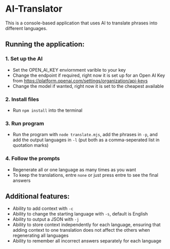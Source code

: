 # AI-Translator

This is a console-based application that uses AI to translate phrases into different languages.

## Running the application:

### 1. Set up the AI

- Set the OPEN_AI_KEY enviornment varible to your key
- Change the endpoint if required, right now it is set up for an Open AI Key from https://platform.openai.com/settings/organization/api-keys 
- Change the model if wanted, right now it is set to the cheapest available

### 2. Install files

- Run ```npm install``` into the terminal

### 3. Run program

- Run the program with ```node translate.mjs```, add the phrases in ```-p```, and add the output languages in ```-l``` (put both as a comma-seperated list in quotation marks)

### 4. Follow the prompts

- Regenerate all or one language as many times as you want
- To keep the translations, entre ```none``` or just press entre to see the final answers

## Additional features:

- Ability to add context with ```-c```
- Ability to change the starting language with ```-s```, default is English
- Ability to output a JSON with ```-j```
- Ability to store context independently for each language, ensuring that adding context to one translation does not affect the others when regenerating all languages
- Ability to remember all incorrect answers separately for each language
